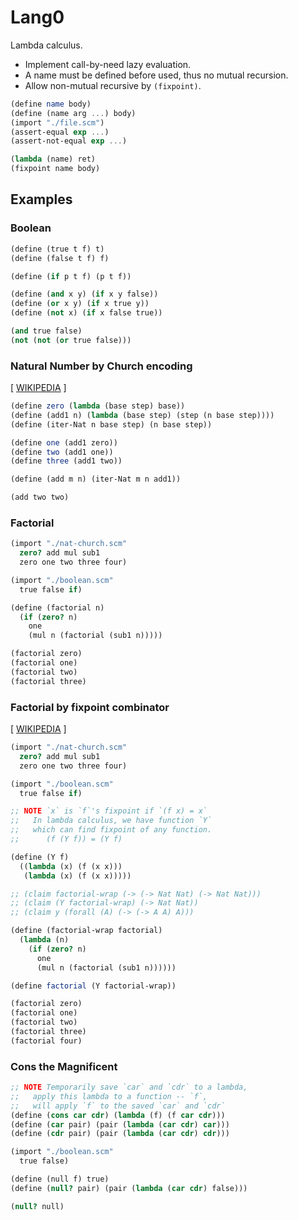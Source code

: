 # Lang0

Lambda calculus.

- Implement call-by-need lazy evaluation.
- A name must be defined before used, thus no mutual recursion.
- Allow non-mutual recursive by `(fixpoint)`.


```scheme
(define name body)
(define (name arg ...) body)
(import "./file.scm")
(assert-equal exp ...)
(assert-not-equal exp ...)

(lambda (name) ret)
(fixpoint name body)
```

## Examples

### Boolean

```scheme
(define (true t f) t)
(define (false t f) f)

(define (if p t f) (p t f))

(define (and x y) (if x y false))
(define (or x y) (if x true y))
(define (not x) (if x false true))

(and true false)
(not (not (or true false)))
```

### Natural Number by Church encoding

[ [WIKIPEDIA](https://en.wikipedia.org/wiki/Church_encoding) ]

```scheme
(define zero (lambda (base step) base))
(define (add1 n) (lambda (base step) (step (n base step))))
(define (iter-Nat n base step) (n base step))

(define one (add1 zero))
(define two (add1 one))
(define three (add1 two))

(define (add m n) (iter-Nat m n add1))

(add two two)
```

### Factorial

```scheme
(import "./nat-church.scm"
  zero? add mul sub1
  zero one two three four)

(import "./boolean.scm"
  true false if)

(define (factorial n)
  (if (zero? n)
    one
    (mul n (factorial (sub1 n)))))

(factorial zero)
(factorial one)
(factorial two)
(factorial three)
```

### Factorial by fixpoint combinator

[ [WIKIPEDIA](https://en.wikipedia.org/wiki/Fixed-point_combinator) ]

```scheme
(import "./nat-church.scm"
  zero? add mul sub1
  zero one two three four)

(import "./boolean.scm"
  true false if)

;; NOTE `x` is `f`'s fixpoint if `(f x) = x`
;;   In lambda calculus, we have function `Y`
;;   which can find fixpoint of any function.
;;      (f (Y f)) = (Y f)

(define (Y f)
  ((lambda (x) (f (x x)))
   (lambda (x) (f (x x)))))

;; (claim factorial-wrap (-> (-> Nat Nat) (-> Nat Nat)))
;; (claim (Y factorial-wrap) (-> Nat Nat))
;; (claim y (forall (A) (-> (-> A A) A)))

(define (factorial-wrap factorial)
  (lambda (n)
    (if (zero? n)
      one
      (mul n (factorial (sub1 n))))))

(define factorial (Y factorial-wrap))

(factorial zero)
(factorial one)
(factorial two)
(factorial three)
(factorial four)
```

### Cons the Magnificent

```scheme
;; NOTE Temporarily save `car` and `cdr` to a lambda,
;;   apply this lambda to a function -- `f`,
;;   will apply `f` to the saved `car` and `cdr`
(define (cons car cdr) (lambda (f) (f car cdr)))
(define (car pair) (pair (lambda (car cdr) car)))
(define (cdr pair) (pair (lambda (car cdr) cdr)))

(import "./boolean.scm"
  true false)

(define (null f) true)
(define (null? pair) (pair (lambda (car cdr) false)))

(null? null)
```
